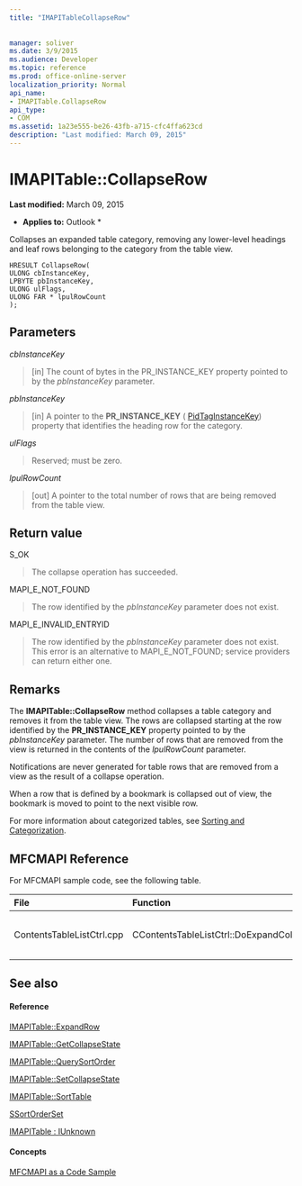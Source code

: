 ```yaml
---
title: "IMAPITableCollapseRow"
 
 
manager: soliver
ms.date: 3/9/2015
ms.audience: Developer
ms.topic: reference
ms.prod: office-online-server
localization_priority: Normal
api_name:
- IMAPITable.CollapseRow
api_type:
- COM
ms.assetid: 1a23e555-be26-43fb-a715-cfc4ffa623cd
description: "Last modified: March 09, 2015"
---
```


# IMAPITable::CollapseRow

 **Last modified:** March 09, 2015 
  
 * **Applies to:** Outlook * 
  
Collapses an expanded table category, removing any lower-level headings and leaf rows belonging to the category from the table view.
  
```
HRESULT CollapseRow(
ULONG cbInstanceKey,
LPBYTE pbInstanceKey,
ULONG ulFlags,
ULONG FAR * lpulRowCount
);
```

## Parameters

 _cbInstanceKey_
  
> [in] The count of bytes in the PR_INSTANCE_KEY property pointed to by the  _pbInstanceKey_ parameter. 
    
 _pbInstanceKey_
  
> [in] A pointer to the **PR_INSTANCE_KEY** ( [PidTagInstanceKey](pidtaginstancekey-canonical-property.md)) property that identifies the heading row for the category. 
    
 _ulFlags_
  
> Reserved; must be zero.
    
 _lpulRowCount_
  
> [out] A pointer to the total number of rows that are being removed from the table view.
    
## Return value

S_OK 
  
> The collapse operation has succeeded.
    
MAPI_E_NOT_FOUND 
  
> The row identified by the  _pbInstanceKey_ parameter does not exist. 
    
MAPI_E_INVALID_ENTRYID 
  
> The row identified by the  _pbInstanceKey_ parameter does not exist. This error is an alternative to MAPI_E_NOT_FOUND; service providers can return either one. 
    
## Remarks

The **IMAPITable::CollapseRow** method collapses a table category and removes it from the table view. The rows are collapsed starting at the row identified by the **PR_INSTANCE_KEY** property pointed to by the  _pbInstanceKey_ parameter. The number of rows that are removed from the view is returned in the contents of the  _lpulRowCount_ parameter. 
  
Notifications are never generated for table rows that are removed from a view as the result of a collapse operation. 
  
When a row that is defined by a bookmark is collapsed out of view, the bookmark is moved to point to the next visible row. 
  
For more information about categorized tables, see [Sorting and Categorization](sorting-and-categorization.md).
  
## MFCMAPI Reference

For MFCMAPI sample code, see the following table.
  
|**File**|**Function**|**Comment**|
|:-----|:-----|:-----|
|ContentsTableListCtrl.cpp  <br/> |CContentsTableListCtrl::DoExpandCollapse  <br/> |MFCMAPI uses the **IMAPITable::CollapseRow** method to collapse a table category.  <br/> |
   
## See also

#### Reference

[IMAPITable::ExpandRow](imapitable-expandrow.md)
  
[IMAPITable::GetCollapseState](imapitable-getcollapsestate.md)
  
[IMAPITable::QuerySortOrder](imapitable-querysortorder.md)
  
[IMAPITable::SetCollapseState](imapitable-setcollapsestate.md)
  
[IMAPITable::SortTable](imapitable-sorttable.md)
  
[SSortOrderSet](ssortorderset.md)
  
[IMAPITable : IUnknown](imapitableiunknown.md)
#### Concepts

[MFCMAPI as a Code Sample](mfcmapi-as-a-code-sample.md)

